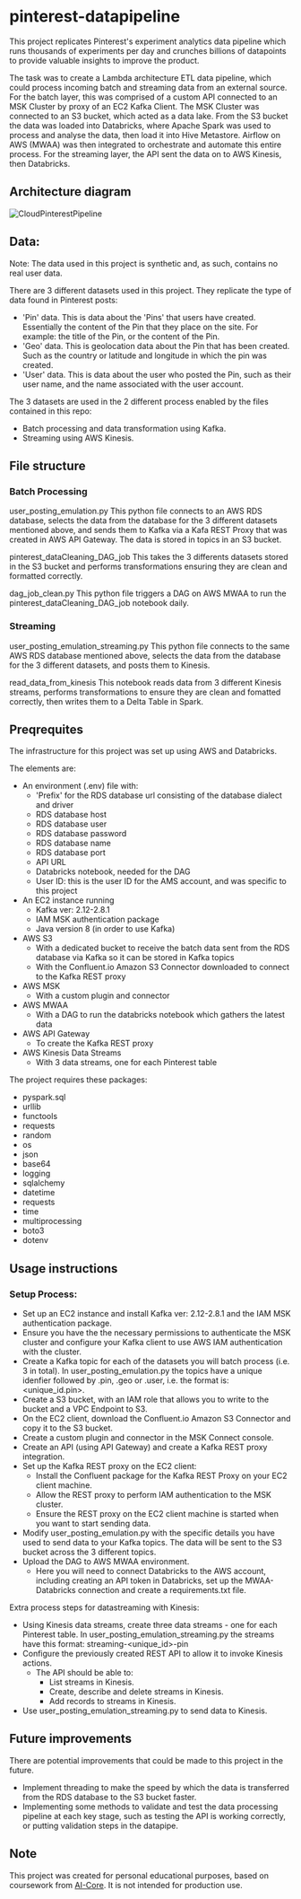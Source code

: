 # pinterest-datapipeline

This project replicates Pinterest's experiment analytics data pipeline which runs thousands of experiments per day and crunches billions of datapoints to provide valuable insights to improve the product.

The task was to create a Lambda architecture ETL data pipeline, which could process incoming batch and streaming data from an external source. For the batch layer, this was comprised of a custom API connected to an MSK Cluster by proxy of an EC2 Kafka Client. The MSK Cluster was connected to an S3 bucket, which acted as a data lake. From the S3 bucket the data was loaded into Databricks, where Apache Spark was used to process and analyse the data, then load it into Hive Metastore. Airflow on AWS (MWAA) was then integrated to orchestrate and automate this entire process. For the streaming layer, the API sent the data on to AWS Kinesis, then Databricks.

##  Architecture diagram
![CloudPinterestPipeline](https://github.com/user-attachments/assets/e948816e-425e-49c9-bfff-ff2bd015bcd3)

## Data: 

Note: The data used in this project is synthetic and, as such, contains no real user data. 

There are 3 different datasets used in this project. They replicate the type of data found in Pinterest posts: 
- 'Pin' data. This is data about the 'Pins' that users have created. Essentially the content of the Pin that they place on the site. For example: the title of the Pin, or the content of the Pin. 
- 'Geo' data. This is geolocation data about the Pin that has been created. Such as the country or latitude and longitude in which the pin was created.
- 'User' data. This is data about the user who posted the Pin, such as their user name, and the name associated with the user account. 

The 3 datasets are used in the 2 different process enabled by the files contained in this repo: 
- Batch processing and data transformation using Kafka.
- Streaming using AWS Kinesis. 

## File structure 

### Batch Processing

user_posting_emulation.py
This python file connects to an AWS RDS database, selects the data from the database for the 3 different datasets mentioned above, and sends them to Kafka via a Kafa REST Proxy that was created in AWS API Gateway. The data is stored in topics in an S3 bucket. 

pinterest_dataCleaning_DAG_job
This takes the 3 differents datasets stored in the S3 bucket and performs transformations ensuring they are clean and formatted correctly. 

dag_job_clean.py 
This python file triggers a DAG on AWS MWAA to run the pinterest_dataCleaning_DAG_job notebook daily.

### Streaming

user_posting_emulation_streaming.py 
This python file connects to the same AWS RDS database mentioned above, selects the data from the database for the 3 different datasets, and posts them to Kinesis.  

read_data_from_kinesis
This notebook reads data from 3 different Kinesis streams, performs transformations to ensure they are clean and fomatted correctly, then writes them to a Delta Table in Spark. 

## Preqrequites 

The infrastructure for this project was set up using AWS and Databricks. 

The elements are: 
- An environment (.env) file with:
  - 'Prefix' for the RDS database url consisting of the database dialect and driver 
  - RDS database host 
  - RDS database user 
  - RDS database password
  - RDS database name 
  - RDS database port
  - API URL
  - Databricks notebook, needed for the DAG
  - User ID: this is the user ID for the AMS account, and was specific to this project 
- An  EC2 instance running
  - Kafka ver: 2.12-2.8.1
  - IAM MSK authentication package
  - Java version 8 (in order to use Kafka)
- AWS S3
  - With a dedicated bucket to receive the batch data sent from the RDS database via Kafka so it can be stored in Kafka topics  
  - With the Confluent.io Amazon S3 Connector downloaded to connect to the Kafka REST proxy  
- AWS MSK
  - With a custom plugin and connector   
- AWS MWAA
  - With a DAG to run the databricks notebook which gathers the latest data    
- AWS API Gateway
  - To create the Kafka REST proxy 
- AWS Kinesis Data Streams
  - With 3 data streams, one for each Pinterest table

The project requires these packages: 
- pyspark.sql 
- urllib
- functools
- requests
- random
- os
- json
- base64
- logging
- sqlalchemy
- datetime 
- requests
- time 
- multiprocessing 
- boto3
- dotenv

## Usage instructions

### Setup Process: 
- Set up an EC2 instance and install Kafka ver: 2.12-2.8.1 and the IAM MSK authentication package.
- Ensure you have the the necessary permissions to authenticate the MSK cluster and configure your Kafka client to use AWS IAM authentication with the cluster.
- Create a Kafka topic for each of the datasets you will batch process (i.e. 3 in total). In user_posting_emulation.py the topics have a unique idenfier followed by .pin, .geo or .user, i.e. the format is: <unique_id.pin>. 
- Create a S3 bucket, with an IAM role that allows you to write to the bucket and a VPC Endpoint to S3.
- On the EC2 client, download the Confluent.io Amazon S3 Connector and copy it to the S3 bucket. 
- Create a custom plugin and connector in the MSK Connect console.
- Create an API (using API Gateway) and create a Kafka REST proxy integration.
- Set up the Kafka REST proxy on the EC2 client:
  -  Install the Confluent package for the Kafka REST Proxy on your EC2 client machine.
  -  Allow the REST proxy to perform IAM authentication to the MSK cluster.
  -  Ensure the REST proxy on the EC2 client machine is started when you want to start sending data.
-  Modify user_posting_emulation.py with the specific details you have used to send data to your Kafka topics. The data will be sent to the S3 bucket across the 3 different topics.
- Upload the DAG to AWS MWAA environment.
  - Here you will need to connect Databricks to the AWS account, including creating an API token in Databricks, set up the MWAA-Databricks connection and create a requirements.txt file. 

Extra process steps for datastreaming with Kinesis:  
- Using Kinesis data streams, create three data streams - one for each Pinterest table. In user_posting_emulation_streaming.py the streams have this format: streaming-<unique_id>-pin
- Configure the previously created REST API to allow it to invoke Kinesis actions.
  - The API should be able to:
    - List streams in Kinesis.
    - Create, describe and delete streams in Kinesis.
    - Add records to streams in Kinesis.
- Use user_posting_emulation_streaming.py to send data to Kinesis.

## Future improvements 
There are potential improvements that could be made to this project in the future. 
- Implement threading to make the speed by which the data is transferred from the RDS database to the S3 bucket faster. 
- Implementing some methods to validate and test the data processing pipeline at each key stage, such as testing the API is working correctly, or putting validation steps in the datapipe.  

## Note 
This project was created for personal educational purposes, based on coursework from [AI-Core](https://www.theaicore.com/). It is not intended for production use.
